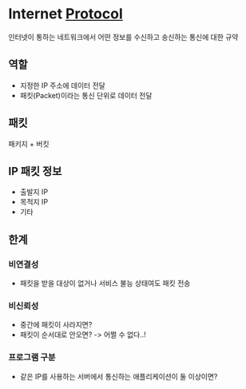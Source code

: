 # Internet [Protocol](Protocol.md)

인터넷이 통하는 네트워크에서 어떤 정보를 수신하고 송신하는 통신에 대한 규약

## 역할
- 지정한 IP 주소에 데이터 전달
- 패킷(Packet)이라는 통신 단위로 데이터 전달

## 패킷
패키지 + 버킷

## IP 패킷 정보
- 출발지 IP
- 목적지 IP
- 기타

## 한계

### 비연결성
- 패킷을 받을 대상이 없거나 서비스 불능 상태여도 패킷 전송

### 비신뢰성
- 중간에 패킷이 사라지면?
- 패킷이 순서대로 안오면?
-> 어쩔 수 없다..!

### 프로그램 구분
- 같은 IP를 사용하는 서버에서 통신하는 애플리케이션이 둘 이상이면?